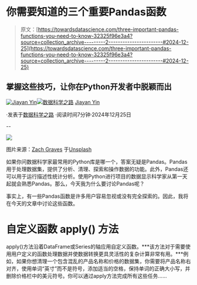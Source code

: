 # 你需要知道的三个重要Pandas函数

> 原文：[https://towardsdatascience.com/three-important-pandas-functions-you-need-to-know-32325f96e3a4?source=collection_archive---------2-----------------------#2024-12-25](https://towardsdatascience.com/three-important-pandas-functions-you-need-to-know-32325f96e3a4?source=collection_archive---------2-----------------------#2024-12-25)

## 掌握这些技巧，让你在Python开发者中脱颖而出

[](https://medium.com/@jiayanyin.simba?source=post_page---byline--32325f96e3a4--------------------------------)[![Jiayan Yin](../Images/1a67e16a388877478366a8c6b2736dda.png)](https://medium.com/@jiayanyin.simba?source=post_page---byline--32325f96e3a4--------------------------------)[](https://towardsdatascience.com/?source=post_page---byline--32325f96e3a4--------------------------------)[![数据科学之路](../Images/a6ff2676ffcc0c7aad8aaf1d79379785.png)](https://towardsdatascience.com/?source=post_page---byline--32325f96e3a4--------------------------------) [Jiayan Yin](https://medium.com/@jiayanyin.simba?source=post_page---byline--32325f96e3a4--------------------------------)

·发表于[数据科学之路](https://towardsdatascience.com/?source=post_page---byline--32325f96e3a4--------------------------------) ·阅读时间7分钟·2024年12月25日

--

![](../Images/f00130ffa41ead0c96c90a9949125132.png)

图片来源：[Zach Graves](https://unsplash.com/@zgraves?utm_source=medium&utm_medium=referral) 于[Unsplash](https://unsplash.com/?utm_source=medium&utm_medium=referral)

如果你问数据科学家最常用的Python库是哪一个，答案无疑是Pandas。Pandas用于处理数据集，提供了分析、清理、探索和操作数据的功能。此外，Pandas还可以用于运行描述性统计分析。使用Python进行项目的数据显示科学家从第一天起就会熟悉Pandas。那么，今天我为什么要讨论Pandas呢？

事实上，有一些Pandas函数是许多用户容易忽视或没有完全探索的。因此，我将在今天的文章中讨论这些函数。

# 自定义函数 apply() 方法

apply()方法沿着DataFrame或Series的轴应用自定义函数。***该方法对于需要使用用户定义的函数处理数据并使数据转换更具灵活性的复杂计算非常有用。***例如，如果你想清理一个包含混乱的产品名称和价格的数据集，你需要将产品名称右对齐，使用单词“英寸”而不是符号，添加适当的空格，保持单词的正确大小写，并删除价格栏中的美元符号。你可以通过apply方法完成所有这些任务……

